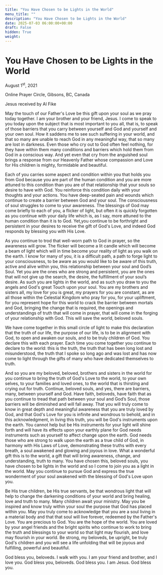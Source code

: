 ```yaml
---
title: "You Have Chosen to be Lights in the World"
menu_title: ""
description: "You Have Chosen to be Lights in the World"
date: 2025-07-03 06:00:00+00:00
draft: False
hidden: True
weight:
---
```

# You Have Chosen to be Lights in the World

August 1<sup>st</sup>, 2021

Online Prayer Circle, Gibsons, BC, Canada

Jesus received by Al Fike

May the touch of our Father's Love be this gift upon your soul as we pray today together. I am your brother and your friend, Jesus. I come to speak to you today upon the subject that is most important to you all, that is, to speak of those barriers that you carry between yourself and God and yourself and your own soul. How it saddens me to see such suffering in your world, and that so many are unable to reach God in any meaningful way, that so many are lost in darkness. Even those who cry out to God often feel nothing, for they have within them many conditions and barriers which hold them from God in a conscious way. And yet even that cry from the anguished soul brings a response from our Heavenly Father whose compassion and Love for His children is mighty, formidable and beautiful.

Each of you carries some aspect and condition within you that holds you from God because you are part of the human condition and you are more attuned to this condition than you are of that relationship that your souls so desire to have with God. You reinforce this condition daily with your thoughts and your actions. You have deep-seated pain and wounds which continue to create a barrier between God and your soul. The consciousness of soul struggles to come to your awareness. The blessings of God may come briefly to each of you, a flicker of light, but often it is quickly forgotten as you continue with your daily life which is, as I say, more attuned to the human condition than it is to God. Yet,you continue to be forthright and persistent in your desires to receive the gift of God's Love, and indeed God responds by blessing you with His Love.

As you continue to trod that well-worn path to God in prayer, so the awareness will grow. The flicker will become a lit candle which will become a beam of light which will in time become your reality of light as you walk on the earth. I know for many of you, it is a difficult path, a path to forge light to your consciousness, to be aware as you would like to be aware of this truth, active and alive within you, this relationship between your soul and God’s Soul. Yet you are the ones who are strong and persistent, you are the ones that will not give up the search, the desire, the fulfillment of your soul’s desire. As such you are lights in the world, and as such you draw to you the angels and God's great Touch upon your soul. You are my brothers and sisters all, my love for you is great, my prayers for you are constant, as are all those within the Celestial Kingdom who pray for you, for your upliftment, for you represent hope for this world to crack the barrier between mortals and God, bringing the change that is required, the openings and understandings of truth that will come in prayer, that will come in the forging of your relationship with God. This will save the world, beloved souls.

We have come together in this small circle of light to make this declaration that the truth of our life, the purpose of our life, is to be in alignment with God, to open and awaken our souls, and to be truly children of God. You declare this with each prayer. Each time you come together you continue to declare to the world: this is the truth, the truth that has been long lost and misunderstood, the truth that I spoke so long ago and was lost and has now come to light through the gifts of many who have dedicated themselves to truth.

And so you are my beloved, beloved, brothers and sisters in the world for you continue to bring the truth of God's Love to the world, to your own selves, to your families and loved ones, to the world that is thirsting and crying out for truth. Continue, beloved souls, and yes, there are barriers, many, between yourself and God. Have faith, beloveds, have faith that as you continue to tread that path between your soul and God’s Soul, those barriers will be diminished and will fall away. That you will truly come to know in great depth and meaningful awareness that you are truly loved by God, and that God's Love for you is infinite and wondrous to behold, and in this acknowledgment, in living this truth, you will be God's instruments upon the earth. You cannot help but be His instruments for your light will shine forth and will have its effects upon your earthly plane for God needs instruments such as yourself to affect change upon the earth. God needs those who are strong to walk upon the earth as a true child of God, in harmony with His Laws of Love, demonstrating these truths with every breath, a soul awakened and glowing and joyous in love. What a wonderful gift this is to the world, a gift that will bring awareness, change, and understanding, truth to many. You have chosen this, beloved souls, you have chosen to be lights in the world and so I come to join you as a light in the world. May you continue to pursue God and express the true wonderment of your soul awakened with the blessing of God's Love upon you.

Be His true children, be His true servants, be that wondrous light that will help to change the darkening conditions of your world and bring healing, love and truth to many. Many children await your ministry. May you be inspired and know truly within your soul the purpose that God has placed within you. May you truly come to acknowledge that you are a soul living in a material body and that that soul will live forever, redeemed by the Father's Love. You are precious to God. You are the hope of the world. You are loved by your angel friends and the bright spirits who continue to work to bring the truth and blessings to your world so that light may flourish, and  love may flourish in your world. Be strong, my beloveds, be upright, be truly God's children and you will see a life unfolding that will be joyous and fulfilling, powerful and beautiful.

God bless you, beloveds. I walk with you. I am your friend and brother, and I love you. God bless you, beloveds. God bless you. I am Jesus. God bless you.
